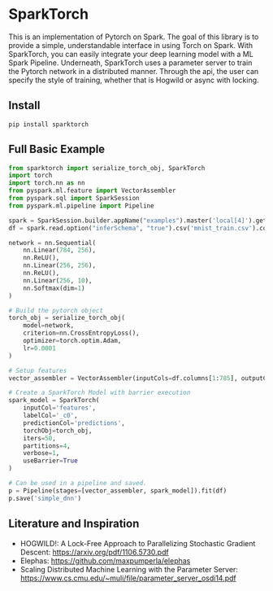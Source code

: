 # SparkTorch

This is an implementation of Pytorch on Spark. The goal of this library is to provide a simple, understandable interface 
in using Torch on Spark. With SparkTorch, you can easily integrate your deep learning model with a ML Spark Pipeline.
Underneath, SparkTorch uses a parameter server to train the Pytorch network in a distributed manner. Through the api,
the user can specify the style of training, whether that is Hogwild or async with locking.

## Install

`pip install sparktorch`

## Full Basic Example

```python
from sparktorch import serialize_torch_obj, SparkTorch
import torch
import torch.nn as nn
from pyspark.ml.feature import VectorAssembler
from pyspark.sql import SparkSession
from pyspark.ml.pipeline import Pipeline

spark = SparkSession.builder.appName("examples").master('local[4]').getOrCreate()
df = spark.read.option("inferSchema", "true").csv('mnist_train.csv').coalesce(4)

network = nn.Sequential(
    nn.Linear(784, 256),
    nn.ReLU(),
    nn.Linear(256, 256),
    nn.ReLU(),
    nn.Linear(256, 10),
    nn.Softmax(dim=1)
)

# Build the pytorch object
torch_obj = serialize_torch_obj(
    model=network,
    criterion=nn.CrossEntropyLoss(),
    optimizer=torch.optim.Adam,
    lr=0.0001
)

# Setup features
vector_assembler = VectorAssembler(inputCols=df.columns[1:785], outputCol='features')

# Create a SparkTorch Model with barrier execution
spark_model = SparkTorch(
    inputCol='features',
    labelCol='_c0',
    predictionCol='predictions',
    torchObj=torch_obj,
    iters=50,
    partitions=4,
    verbose=1,
    useBarrier=True
)

# Can be used in a pipeline and saved.
p = Pipeline(stages=[vector_assembler, spark_model]).fit(df)
p.save('simple_dnn')
```


## Literature and Inspiration

* HOGWILD!: A Lock-Free Approach to Parallelizing Stochastic Gradient Descent: https://arxiv.org/pdf/1106.5730.pdf
* Elephas: https://github.com/maxpumperla/elephas
* Scaling Distributed Machine Learning with the Parameter Server: https://www.cs.cmu.edu/~muli/file/parameter_server_osdi14.pdf